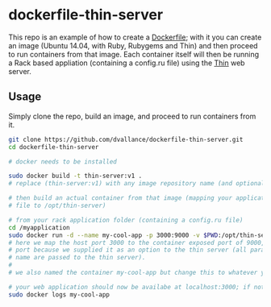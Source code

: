 # dockerfile-thin-server

This repo is an example of how to create a
[Dockerfile](https://docs.docker.com/userguide/dockerimages/#building-an-image-from-a-dockerfile); 
with it you can create an image (Ubuntu 14.04, with Ruby, Rubygems and Thin) and then proceed to run containers from that image. Each container itself will then be running a Rack based appliation (containing a config.ru file) using the [Thin](http://code.macournoyer.com/thin/) web server.

## Usage

Simply clone the repo, build an image, and proceed to run containers from it.

````sh
git clone https://github.com/dvallance/dockerfile-thin-server.git
cd dockerfile-thin-server

# docker needs to be installed

sudo docker build -t thin-server:v1 .
# replace (thin-server:v1) with any image repository name (and optionally tag) you wish

# then build an actual container from that image (mapping your application directory with config.ru
# file to /opt/thin-server)

# from your rack application folder (containing a config.ru file)
cd /myapplication
sudo docker run -d --name my-cool-app -p 3000:9000 -v $PWD:/opt/thin-server thin-server:v1 -p 9000
# here we map the host port 3000 to the container exposed port of 9000, which we know is the running
# port because we supplied it as an option to the thin server (all paramaters after the image(:tag)
# name are passed to the thin server).
#
# we also named the container my-cool-app but change this to whatever you wish.

# your web application should now be availabe at localhost:3000; if not check the logs.
sudo docker logs my-cool-app
````

